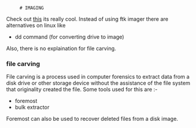          # IMAGING 

Check out [this] its really cool.
Instead of using ftk imager there are alternatives on linux like 

- dd command (for converting drive to image)

Also, there is no explaination for file carving.

### file carving

File carving is a process used in computer forensics to extract data from a disk drive or other storage device without the assistance of the file system that originality created the file. Some tools used for this are :-

- foremost
- bulk extractor

Foremost can also be used to recover deleted files from a disk image.

[this]: <https://cyfor.engineering.nyu.edu/_modules/imaging/>
